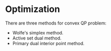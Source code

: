 # Optimization

There are three methods for convex QP problem:

- Wolfe's simplex method.
- Active set dual method.
- Primary dual interior point method.